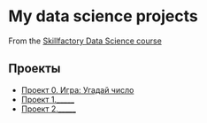 # My data science projects
From the [Skillfactory Data Science course](https://skillfactory.ru/data-scientist)

## Проекты
*  [Проект 0. Игра: Угадай число](https://github.com/Inteir96/pupu/tree/main/project_0)
*  [Проект 1._____](___)
*  [Проект 2._____](___)